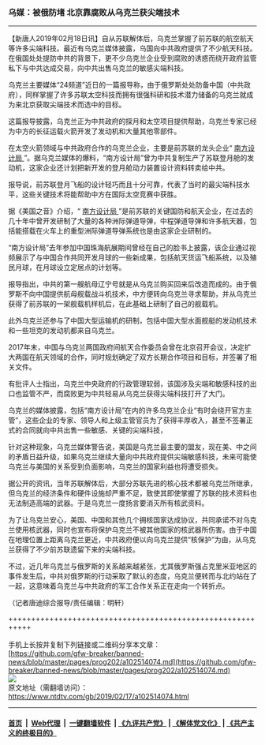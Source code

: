 ### 乌媒：被俄防堵 北京靠腐败从乌克兰获尖端技术
------------------------

<div class="post_content">
 <p>
  【新唐人2019年02月18日讯】自从苏联解体后，乌克兰掌握了前苏联的航空航天等许多尖端科技。最近有乌克兰媒体披露，乌国向中共政府提供了不少航天科技。在俄国处处提防中共的背景下，更不少乌克兰企业受到腐败的诱惑而绕开政府监管私下与中共达成交易，向中共出售乌克兰的敏感尖端科技。
 </p>
 <p>
  乌克兰主要媒体“24频道”近日的一篇报导称，由于俄罗斯处处防备中国（中共政府），同样掌握了许多苏联太空科技而拥有很强科研和技术潜力储备的乌克兰就成为来北京获取尖端技术而选中的目标。
 </p>
 <p>
  这篇报导披露，乌克兰正为中共政府的探月和太空项目提供帮助，乌克兰专家已经为中方的长征运载火箭开发了发动机和大量其他零部件。
 </p>
 <p>
  在太空火箭领域与中共政府合作的乌克兰企业，主要是前苏联的龙头企业“
  <a href="https://www.ntdtv.com/gb/南方设计局.htm">
   南方设计局
  </a>
  ”。据乌克兰媒体的爆料，“南方设计局”曾为中共复制生产了苏联登月舱的发动机，这家企业还计划把新开发的登月舱动力装置设计资料转卖给中共。
 </p>
 <p>
  报导说，前苏联登月飞船的设计轻巧而且十分可靠，代表了当时的最尖端科技水平，这些关键技术将能帮助中方在国际太空竞赛中获胜。
 </p>
 <p>
  据《美国之音》介绍，“
  <a href="https://www.ntdtv.com/gb/南方设计局.htm">
   南方设计局
  </a>
  ”是前苏联的关键国防和航天企业，在过去的几十年中曾开发研制了大量的各种洲际弹道导弹，中程弹道导弹和许多航天器，包括能搭载在火车上的重型洲际弹道导弹系统也是由这家企业研制的。
 </p>
 <p>
  “南方设计局”去年参加中国珠海航展期间曾经在自己的脸书上披露，该企业通过视频展示了与中国合作共同开发月球的一些新成果，包括航天货运飞船系统，以及殖民月球，在月球设立定居点的计划等。
 </p>
 <p>
  报导指出，中共的第一艘航母辽宁号就是从乌克兰购买回来后改造而成的。由于俄罗斯不向中国提供航母舰载战斗机技术，中方便转向乌克兰寻求帮助，并从乌克兰获得了前苏联的一架舰载机样机后，在此基础上研制了自己的舰载机。
 </p>
 <p>
  此外乌克兰还参与了中国大型运输机的研制，包括中国大型水面舰艇的发动机技术和一些坦克的发动机都来自乌克兰。
 </p>
 <p>
  2017年末，中国与乌克兰两国政府间航天合作委员会曾在北京召开会议，决定扩大两国在航天领域的合作，同时规划确定了双方长期合作项目和目标，并签署了相关文件。
 </p>
 <p>
  有批评人士指出，乌克兰中央政府的行政管理软弱，该国涉及尖端和敏感科技的出口也监管不严，而腐败更为中共轻易从乌克兰获得尖端科技打开了大门。
 </p>
 <p>
  乌克兰的媒体披露，包括“南方设计局”在内的许多乌克兰企业“有时会绕开官方主管”，这些企业的专家、领导人和上级主管官员为了获得丰厚收入，甚至不签署正式的合同就向中共出售一些敏感、关键的尖端科技，
 </p>
 <p>
  针对这种现象，乌克兰媒体警告说，美国是乌克兰最主要的盟友，现在美、中之间的矛盾日益升级，如果乌克兰继续大量向中共政府提供尖端敏感科技，未来可能使乌克兰与美国的关系受到负面影响，乌克兰的国家利益也将遭受损失。
 </p>
 <p>
  据公开的资讯，当年苏联解体后，大部分苏联先进的核心技术都被乌克兰所继承，但乌克兰的经济条件和硬件设施却严重不足，致使其即使掌握了苏联的技术资料也无法制造高端的武器。于是乌克兰一度扬言要消灭所有核武资料。
 </p>
 <p>
  为了让乌克兰安心，美国、中国和其他几个拥核国家达成协议，共同承诺不对乌克兰使用核武器，同时也宣布将保护乌克兰不被其他国家的核武器所伤害。由于中国在地理位置上距离乌克兰更近，中共政府便以向乌克兰提供“核保护”为由，从乌克兰获得了不少前苏联遗留下来的尖端科技。
 </p>
 <p>
  不过，近几年乌克兰与俄罗斯的关系越来越紧张，尤其俄罗斯强占克里米亚地区的事件发生后，中共对俄罗斯的行动采取了默认的态度，乌克兰便转而与北约站在了一起，这意味着乌克兰与中共政府的军工合作关系正在走向一个转折点。
 </p>
 <p>
  （记者唐迪综合报导/责任编辑：明轩）
 </p>
 <div class="single_ad">
 </div>
</div>

+++++++++++++++++++++++++++++++++++++++++++++++++++++++++++<br/><br/>
手机上长按并复制下列链接或二维码分享本文章：<br/>
[https://github.com/gfw-breaker/banned-news/blob/master/pages/prog202/a102514074.md](https://github.com/gfw-breaker/banned-news/blob/master/pages/prog202/a102514074.md)<br/>
[<img src='https://github.com/gfw-breaker/banned-news/blob/master/pages/prog202/a102514074.md.png'/>](https://github.com/gfw-breaker/banned-news/blob/master/pages/prog202/a102514074.md)<br/>
原文地址（需翻墙访问）：https://www.ntdtv.com/gb/2019/02/17/a102514074.html


------------------------
#### [首页](https://github.com/gfw-breaker/banned-news/blob/master/README.md) &nbsp;|&nbsp; [Web代理](https://github.com/labour-camp/helloworld) &nbsp;|&nbsp; [一键翻墙软件](https://github.com/gfw-breaker/nogfw/blob/master/README.md) &nbsp;| [《九评共产党》](https://github.com/gfw-breaker/9ping.md/blob/master/README.md#九评之一评共产党是什么) | [《解体党文化》](https://github.com/gfw-breaker/jtdwh.md/blob/master/README.md) | [《共产主义的终极目的》](https://github.com/gfw-breaker/gczydzjmd.md/blob/master/README.md)

